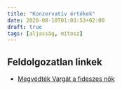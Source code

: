 ```yaml
---
title: "Konzervatív értékek"
date: 2020-08-10T01:03:53+02:00
draft: true
tags: [aljasság, mítosz]
---
```


## Feldolgozatlan linkek

- [Megvédték Vargát a fideszes nők](https://index.hu/belfold/2012/09/11/kiallnak_a_fideszes_nok_a_noi_karriert_biralo_varga_mellett/)

